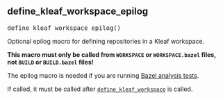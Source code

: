 <!-- Generated with Stardoc: http://skydoc.bazel.build -->



<a id="define_kleaf_workspace_epilog"></a>

## define_kleaf_workspace_epilog

<pre>
define_kleaf_workspace_epilog()
</pre>

Optional epilog macro for defining repositories in a Kleaf workspace.

**This macro must only be called from `WORKSPACE` or `WORKSPACE.bazel`
files, not `BUILD` or `BUILD.bazel` files!**

The epilog macro is needed if you are running
[Bazel analysis tests](https://bazel.build/rules/testing).

If called, it must be called after
[`define_kleaf_workspace`](workspace.md#define_kleaf_workspace) is called.



